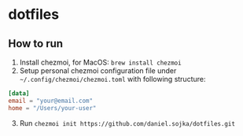 # dotfiles

## How to run

1. Install chezmoi, for MacOS: `brew install chezmoi`
2. Setup personal chezmoi configuration file under `~/.config/chezmoi/chezmoi.toml` with following structure:

```toml
[data]
email = "your@email.com"
home = "/Users/your-user"
```

3. Run `chezmoi init https://github.com/daniel.sojka/dotfiles.git`

